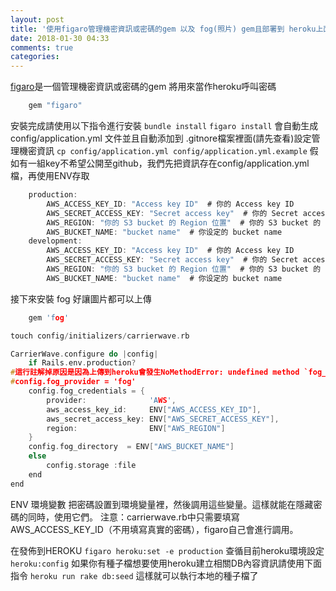 ```yaml
---
layout: post
title: '使用figaro管理機密資訊或密碼的gem 以及 fog(照片) gem且部署到 heroku上面'
date: 2018-01-30 04:33
comments: true
categories: 
---
```

[figaro](https://github.com/laserlemon/figaro)是一個管理機密資訊或密碼的gem 將用來當作heroku呼叫密碼
```c Gemfile
	gem "figaro"
```
安裝完成請使用以下指令進行安裝
`bundle install`
`figaro install`
會自動生成 config/application.yml 文件並且自動添加到 .gitnore檔案裡面(請先查看)設定管理機密資訊
`cp config/application.yml config/application.yml.example`
假如有一組key不希望公開至github，我們先把資訊存在config/application.yml檔，再使用ENV存取
```c config/application.yml
	production:
		AWS_ACCESS_KEY_ID: "Access key ID"  # 你的 Access key ID
		AWS_SECRET_ACCESS_KEY: "Secret access key"  # 你的 Secret access key
		AWS_REGION: "你的 S3 bucket 的 Region 位置"  # 你的 S3 bucket 的 Region 位置
		AWS_BUCKET_NAME: "bucket name"  # 你设定的 bucket name
	development:
		AWS_ACCESS_KEY_ID: "Access key ID"  # 你的 Access key ID
		AWS_SECRET_ACCESS_KEY: "Secret access key"  # 你的 Secret access key
		AWS_REGION: "你的 S3 bucket 的 Region 位置"  # 你的 S3 bucket 的 Region 位置
		AWS_BUCKET_NAME: "bucket name"  # 你设定的 bucket name
```
接下來安裝 fog 好讓圖片都可以上傳
```c Gemfile install https://github.com/fog/fog fog
	gem 'fog'
```
```c 新增 carrierwave.rb 設定權限使用
touch config/initializers/carrierwave.rb
```
```c 編輯 config/initializers/carrierwave.rb
CarrierWave.configure do |config|
	if Rails.env.production?
#這行註解掉原因是因為上傳到heroku會發生NoMethodError: undefined method `fog_provider=' for CarrierWave::Uploader::Base:Class錯誤
#config.fog_provider = 'fog'
	config.fog_credentials = {
		provider:              'AWS',
		aws_access_key_id:     ENV["AWS_ACCESS_KEY_ID"],
		aws_secret_access_key: ENV["AWS_SECRET_ACCESS_KEY"],
		region:                ENV["AWS_REGION"]
	}
	config.fog_directory  = ENV["AWS_BUCKET_NAME"] 
	else
		config.storage :file
	end
end
```
ENV 環境變數
把密碼設置到環境變量裡，然後調用這些變量。這樣就能在隱藏密碼的同時，使用它們。
注意：carrierwave.rb中只需要填寫AWS_ACCESS_KEY_ID（不用填寫真實的密碼），figaro自己會進行調用。

在發佈到HEROKU
`figaro heroku:set -e production`
查循目前heroku環境設定
`heroku:config`
如果你有種子檔想要使用heroku建立相關DB內容資訊請使用下面指令
`heroku run rake db:seed`
這樣就可以執行本地的種子檔了